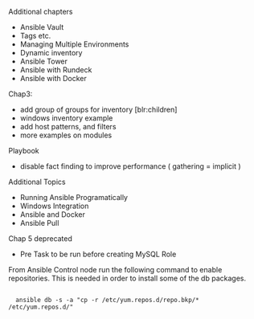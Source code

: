 Additional chapters
  * Ansible Vault
  * Tags etc.
  * Managing Multiple Environments
  * Dynamic inventory
  * Ansible Tower
  * Ansible with Rundeck
  * Ansible with Docker

Chap3:
  *  add group of groups for inventory [blr:children]
  *  windows inventory example
  *  add host patterns, and filters
  *  more examples on modules

Playbook
  * disable fact finding to improve performance  ( gathering = implicit )


Additional Topics
  * Running Ansible Programatically
  * Windows Integration
  * Ansible and Docker
  * Ansible Pull


Chap 5 deprecated
* Pre Task to be run before creating MySQL Role

From Ansible Control node run the following command to enable repositories. This is needed in order to install some of the db packages.

```

  ansible db -s -a "cp -r /etc/yum.repos.d/repo.bkp/* /etc/yum.repos.d/"

```
